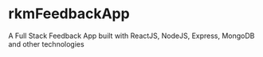 # rkmFeedbackApp
A Full Stack Feedback App built with ReactJS, NodeJS,  Express, MongoDB and other technologies
